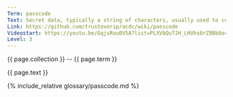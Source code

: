 ```yaml
---
Term: passcode
Text: Secret data, typically a string of characters, usually used to confirm a user's identity
Link: https://github.com/trustoverip/acdc/wiki/passcode
Videostart: https://youtu.be/GqjsRuu0V5A?list=PLXVbQu7JH_LHVhs0rZ9Bb8ocyKlPljkaG&t=11m06s
Level: 3
---
```


{{ page.collection }} -- {{ page.term }}

   {{ page.text }}

{% include_relative glossary/passcode.md %}
